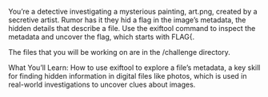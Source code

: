 You’re a detective investigating a mysterious painting, art.png, created by a secretive artist. Rumor has it they hid a flag in the image’s metadata, the hidden details that describe a file. Use the exiftool command to inspect the metadata and uncover the flag, which starts with FLAG{.

The files that you will be working on are in the /challenge directory.

What You’ll Learn: How to use exiftool to explore a file’s metadata, a key skill for finding hidden information in digital files like photos, which is used in real-world investigations to uncover clues about images.
